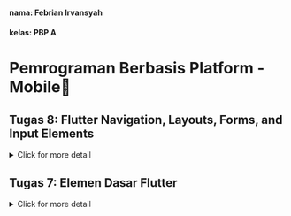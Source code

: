 #### nama:  Febrian Irvansyah  
#### kelas:  PBP A

# Pemrograman Berbasis Platform - Mobile🐼

## Tugas 8: Flutter Navigation, Layouts, Forms, and Input Elements
<details>
<summary>Click for more detail</summary>
<br>

#### 1️⃣ Jelaskan perbedaan antara Navigator.push() dan Navigator.pushReplacement(), disertai dengan contoh mengenai penggunaan kedua metode tersebut yang tepat!
Navigator pada flutter menggunakan sistem stack dimana dengan metode Navigator.push() akan menambah stack pada layar sehingga page yang berada pada parameter push akan berada diatas stack layar teratas. Navigator.pushReplacement() akan mengganti layer teratas dari stack dengan layer baru pada parameter pushReplacement sehingga jumlah stack masih sama.
Contoh:
- push: Terdapat halaman katalog yang menampilkan seluruh ketersediaan barang dan pada setiap barang dapat diekspansi detail. Maka saat terjadi interaksi dengan detail barang, detail barang akan muncul diatas katalog tersebut dan dapat di pop untuk kembali ke katalog.
- pushReplacement: Pada saat login dan user telah diautentikasi maka saat mau berpindah ke laman beranda dapat menggunakan pushReplacement karena login sudah tidak berhubungan dengan beranda atau proses autentikasi. Jika laman beranda dilakukan pop maka tidak kembali ke login.

#### 2️⃣ Jelaskan masing-masing layout widget pada Flutter dan konteks penggunaannya masing-masing!
1. Single-child layout widget: Mengontrol satu child yang dikontrol berdasarkan posisi dan ukuran parent. contohnya: Align, Center, Container.
2. Multi-child layout widgets: Untuk mengontrol posisi dari beberapa child dalam satu layout. contohnya: Row, Column, Stack.
3. Sliver widgets: Untuk melakukan kontrol spesial yang biasanya berhubungan dengan efek custom scrolling. contohnya: SliverList, SliverGrid, SliverAppBar.

#### 3️⃣ Sebutkan apa saja elemen input pada form yang kamu pakai pada tugas kali ini dan jelaskan mengapa kamu menggunakan elemen input tersebut!
Pada tugas ini digunakan widget TextFormField untuk menerima input, penggunaan widget ini karena pengguna dapat menginput segala jenis karakter untuk dimasukkan ke dalam field dan validasinya dilakukan dengan menggunakan conditionals setelah user memasukkan input sehingga dapat menghindari exception.
elemen yang diminta adalah:
- Nama Barang: untuk menyimpan nama penitip barang.
- Jumlah Barang: untuk mengetahui jumlah barang yang dititipkan.
- Deskripsi Barang: untuk mengetahui detail dari barang.

#### 4️⃣ Bagaimana penerapan clean architecture pada aplikasi Flutter?
Penerapannya adalah dengan melakukan pengelompokan terhadap file-file yang terdapat pada folder lib sesuai dengan fungsionalitasnya sehingga terlihat adanya seperation of concerns. Pada projek ini menggunakan folder baru yaitu screens sebagai folder yang menyimpan laman-laman yang terdapat pada aplikasi tersebut dan terdapat folder widgets yang menyimpan class widget yang telah dibuat oleh pengembang perangkat lunak.
Secara umum clean architecture pada flutter ada tiga yaitu, feature layer yang merepresentasikan aplikasi dan terdapat event handler, domain layer yangberguna dalam logic dari aplikasi, dan data layer yang berguna untuk mengambil data yang bisa dalam bentuk API call atau local database.

#### 5️⃣ Jelaskan bagaimana cara kamu mengimplementasikan checklist di atas secara step-by-step (bukan hanya sekadar mengikuti tutorial).

##### ✅ Membuat minimal satu halaman baru pada aplikasi, yaitu halaman formulir tambah item baru
- membuat folder screen pada lib yang akan menjadi tempat file form_nitip.dart:
- membuat class ShopFormPage dan ShopFormPageState.
- Pada ShopFormPageState, build widget yang berisi body berupa Form widget dengan 3 child yaitu nama, jumlah, dan deskripsi.
- membuat tombol save.

##### ✅ Mengarahkan pengguna ke halaman form tambah item baru ketika menekan tombol Tambah Item pada halaman utama.
- pada menu.dart ketika nama item yang ditekan adalah "Tambah item" maka panggil Navigator.push yang akan mengarahkan ke ShopFormPage.

##### ✅  Memunculkan data sesuai isi dari formulir yang diisi dalam sebuah pop-up setelah menekan tombol Save pada halaman formulir tambah item baru.
- saat tombol save ditekan membuat isi dari onPressed yang berisi data-data yang baru saja dimasukkan dengan menggunakan dialog.

##### ✅  Membuat sebuah drawer pada aplikasi
- membuat folder widgets yang akan berisi left_drawer.dart
- pada file tersebut akan dibuat class yang build widget dengan mereturn widget Drawer.
- pada Drawer akan memiliki children ListTile jika di tekan akan navigate ke laman yang dituju.


</details>

## Tugas 7: Elemen Dasar Flutter
<details>
<summary>Click for more detail</summary>
<br>

#### 1️⃣ Apa perbedaan utama antara stateless dan stateful widget dalam konteks pengembangan aplikasi Flutter?
Perbedaan utama antara stateless dan stateful widget adalah bagaimana respon widget saat terjadi interaksi dari pengguna. Dalam stateful widget terdapat suatu state yang menyimpan data dari objek dan data tersebut berkemungkinan untuk berubah selama 'lifetime' dari widget tersebut, contohnya adalah Checkbox dan Form. Berbeda dengan stateful, stateless widget memiliki state yang tidak akan berubah setelah state tersebut dibentuk, contohnya bisa berupa Text atau IconButtons.

#### 2️⃣ Sebutkan seluruh widget yang kamu gunakan untuk menyelesaikan tugas ini dan jelaskan fungsinya masing-masing.
1. Scaffold: Sebagai dasar dari material design.
2. AppBar: Sebagai bagian atas aplikasi yang biasa berisi nama aplikasi.
3. Padding: Memberi padding terhadap child.
4. Text: Menampilkan paragraf teks.
5. Container: Sebuah box yang yang menyimpan widget lain.
6. Material: Implementasi material design visual.
7. InkWell: Material widget yang memberi respon splash saat interaksi.
8. SnackBar: Pesan teks sementara pada bagian bawah layar.
9. Icon: Menampilkan Icon.
10. Center: Menengahkan child.
11. ThemeData: Mendefinisikan tema dari aplikasi.
12. ColorScheme: Mendefinisikan kumpulan warna yang digunakan untuk konfigurasi tema.

#### 3️⃣ Jelaskan bagaimana cara kamu mengimplementasikan checklist di atas secara step-by-step (bukan hanya sekadar mengikuti tutorial).

##### ✅ Membuat sebuah program Flutter baru dengan tema inventory seperti tugas-tugas sebelumnya.
- Membuat repositori baru dengan nama nitip-barang-mobile
- Membuat projek flutter baru pada direktori lokal dengan command `flutter create nitip_barang_mobile` dan masuk kedalam direktori projek tersebut.
- Menghubungkan projek pada direktori lokal tersebut dengan repositori github.

##### ✅ Membuat tiga tombol sederhana dengan ikon dan teks untuk:
-> Melihat daftar item (Lihat Item)  
-> Menambah item (Tambah Item)  
-> Logout (Logout)  

- Membuat Widget MyHomePage yang akan menjadi struktur dasar dari homepage
- Membuat suatu class yang akan menjadi penyimpan data dari tiap tombol.
- Pada MyHomePage mempersiapkan data tombol dengan mengoconstruct tombol sesuai data yang dibutuhkan (nama, ikon, warna) dan menyimpannya pada suatu list bernama items.
- Membuat widget yang menjadi child dari MyHomePage bernama ShopCard yang akan menghandle items pada MyHomePage untuk dibentuk menjadi sebuah tombol.

##### ✅ Memunculkan Snackbar dengan tulisan:
-> "Kamu telah menekan tombol Lihat Item" ketika tombol Lihat Item ditekan.  
-> "Kamu telah menekan tombol Tambah Item" ketika tombol Tambah Item ditekan.  
-> "Kamu telah menekan tombol Logout" ketika tombol Logout ditekan.  

- Pada build dari ShopCard mempersiapkan OnTap yang akan menghandle jika ShopCard diklik, untuk kasus ini dengan ScaffoldMessenger
- Pada ScaffoldMessenger akan memembentuk Snackbar yang muncul jika diklik dan berisi data sesuai items yang diklik.

#### 4️⃣ Bonus: Kamu akan mendapatkan nilai bonus pada penilaian tugas ini apabila kamu mengimplementasikan warna-warna yang berbeda untuk setiap tombol (Lihat Item, Tambah Item, dan Logout).
Dengan menambah atribut pada ShopItem berupa Color dan menambah parameter warna pada tiap item di items. Setelah itu pada widget ShopCard warna akan disesuaikan dengan item.color nya

</details>